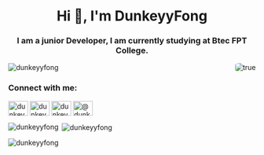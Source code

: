 <h1 align="center">Hi 👋, I'm DunkeyyFong</h1>
<h3 align="center">I am a junior Developer, I am currently studying at Btec FPT College.</h3>

<img align="right" alt="true" style="border-radius: 20%;" src="https://images-wixmp-ed30a86b8c4ca887773594c2.wixmp.com/f/618395ed-3302-4408-bcd8-4ce51cc8b364/devuvri-72d83bb8-2c95-4c1e-8e80-408a5fc90c63.gif?token=eyJ0eXAiOiJKV1QiLCJhbGciOiJIUzI1NiJ9.eyJzdWIiOiJ1cm46YXBwOjdlMGQxODg5ODIyNjQzNzNhNWYwZDQxNWVhMGQyNmUwIiwiaXNzIjoidXJuOmFwcDo3ZTBkMTg4OTgyMjY0MzczYTVmMGQ0MTVlYTBkMjZlMCIsIm9iaiI6W1t7InBhdGgiOiJcL2ZcLzYxODM5NWVkLTMzMDItNDQwOC1iY2Q4LTRjZTUxY2M4YjM2NFwvZGV2dXZyaS03MmQ4M2JiOC0yYzk1LTRjMWUtOGU4MC00MDhhNWZjOTBjNjMuZ2lmIn1dXSwiYXVkIjpbInVybjpzZXJ2aWNlOmZpbGUuZG93bmxvYWQiXX0.FXQlzRsSZOJ1es_xcXulz8ZHGBBlButmhRuklrhLKbY" />

<p align="left"> <img src="https://komarev.com/ghpvc/?username=dunkeyyfong&label=Profile%20views&color=0e75b6&style=flat" alt="dunkeyyfong" /> </p>


<h3 align="left">Connect with me:</h3>
<p align="left">
<a href="https://dev.to/dunkeyy.fong" target="blank"><img align="center" src="https://raw.githubusercontent.com/rahuldkjain/github-profile-readme-generator/master/src/images/icons/Social/devto.svg" alt="dunkeyy.fong" height="30" width="40" /></a>
<a href="https://twitter.com/dunkeyy.fong" target="blank"><img align="center" src="https://raw.githubusercontent.com/rahuldkjain/github-profile-readme-generator/master/src/images/icons/Social/twitter.svg" alt="dunkeyy.fong" height="30" width="40" /></a>
<a href="https://fb.com/dunkeyyfong" target="blank"><img align="center" src="https://raw.githubusercontent.com/rahuldkjain/github-profile-readme-generator/master/src/images/icons/Social/facebook.svg" alt="dunkeyyfong" height="30" width="40" /></a>
<a href="https://instagram.com/@dunkeyy.fong" target="blank"><img align="center" src="https://raw.githubusercontent.com/rahuldkjain/github-profile-readme-generator/master/src/images/icons/Social/instagram.svg" alt="@dunkeyy.fong" height="30" width="40" /></a>
</p>


<p><img align="left" src="https://github-readme-stats.vercel.app/api/top-langs?username=dunkeyyfong&show_icons=true&locale=en&layout=compact" alt="dunkeyyfong" /></p>

<p>&nbsp;<img align="center" src="https://github-readme-stats.vercel.app/api?username=dunkeyyfong&show_icons=true&locale=en" alt="dunkeyyfong" /></p>

<p><img align="center" src="https://github-readme-streak-stats.herokuapp.com/?user=dunkeyyfong&" alt="dunkeyyfong" /></p>
